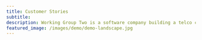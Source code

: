 ```yaml
---
title: Customer Stories
subtitle: 
description: Working Group Two is a software company building a telco core network.
featured_image: /images/demo/demo-landscape.jpg
---
```

